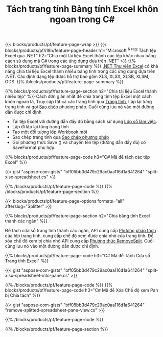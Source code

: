 ﻿---
title: Tách trang tính Bảng tính Excel khôn ngoan trong C#
url: /vi/net/splitter/
description: C# mã nguồn giải thích cách chia tệp Microsoft Excel thành nhiều tệp trong ứng dụng Trực quan C# .NET
---
{{< blocks/products/pf/feature-page-wrap >}}
{{< blocks/products/pf/i18n/feature-page-header h1="Microsoft <sup> & reg; </sup> Tách tệp Excel qua .NET" h2="Chia một tài liệu Excel thành các tệp khác nhau bằng cách sử dụng mã C# trong các ứng dụng dựa trên .NET" >}}
{{% blocks/products/pf/feature-page-summary %}}
[.NET Thư viện Excel](/cells/net/) có khả năng chia tài liệu Excel thành nhiều bảng tính trong các ứng dụng dựa trên .NET. Các định dạng tệp được hỗ trợ bao gồm XLS, XLSX, XLSB, XLSM, ODS.
{{% /blocks/products/pf/feature-page-summary %}}

{{% blocks/products/pf/feature-page-section h2="Chia tài liệu Excel thành nhiều tệp" %}}
Cách đơn giản nhất để chia trang tính tệp Excel một cách khôn ngoan là, Truy cập tất cả các trang tính qua [Trang tính](https://apireference.aspose.com/cells/net/aspose.cells/workbook/properties/worksheets), Lặp lại từng trang tính và gọi [Sao chép](https://apireference.aspose.com/cells/net/aspose.cells/worksheet/methods/copy) phương pháp. Cuối cùng lưu nó vào một đường dẫn được chỉ định. 

+ Tải tệp Excel với đường dẫn đầy đủ bằng cách sử dụng [Lớp sổ làm việc](https://apireference.aspose.com/cells/net/aspose.cells/workbook).
+ Lặp đi lặp lại từng trang tính
+ Tạo một đối tượng lớp Workbook mới
+ Sao chép trang tính qua [Sao chép phương pháp](https://apireference.aspose.com/cells/net/aspose.cells/worksheet/methods/copy)
+ Gọi phương thức Save () và chuyển tên tệp (đường dẫn đầy đủ) có SaveFormat phù hợp.

{{% blocks/products/pf/feature-page-code h3="C# Mã để tách các tệp Excel" %}}

{{< gist "aspose-com-gists" "bff05bb3d479c29ac0aa116d1a641264" "split-xlsx-spreadsheet.cs" >}}

{{% /blocks/products/pf/feature-page-code %}}
{{% /blocks/products/pf/feature-page-section %}}

{{< blocks/products/pf/feature-page-options formats="all" afterslug="Splitter" >}}

{{% blocks/products/pf/feature-page-section h2="Chia bảng tính Excel thành các ngăn" %}}

Để tách cửa sổ trang tính thành các ngăn, API cung cấp [Phương pháp tách](https://apireference.aspose.com/cells/net/aspose.cells/worksheet/methods/split) của lớp trang tính, cung cấp chế độ xem được chia nhỏ của trang tính. Để xóa chế độ xem bị chia nhỏ API cung cấp [Phương thức RemoveSplit](https://apireference.aspose.com/cells/net/aspose.cells/worksheet/methods/removesplit). Cuối cùng lưu nó vào một đường dẫn được chỉ định. 

{{% blocks/products/pf/feature-page-code h3="C# Mã để Tách Cửa sổ Trang tính Excel" %}}

{{< gist "aspose-com-gists" "bff05bb3d479c29ac0aa116d1a641264" "split-xlsx-spreadsheet-into-pane.cs" >}}

{{% /blocks/products/pf/feature-page-code %}}
{{% blocks/products/pf/feature-page-code h3="C# Mã để Xóa Chế độ xem Pan bị Chia tách" %}}

{{< gist "aspose-com-gists" "bff05bb3d479c29ac0aa116d1a641264" "remove-splitted-spreadsheet-pane-view.cs" >}}

{{% /blocks/products/pf/feature-page-code %}}

{{% /blocks/products/pf/feature-page-section %}}
